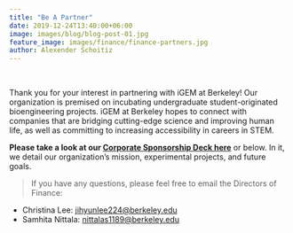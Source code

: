 ```yaml
---
title: "Be A Partner"
date: 2019-12-24T13:40:00+06:00
image: images/blog/blog-post-01.jpg
feature_image: images/finance/finance-partners.jpg
author: Alexender Schoitiz
---
```


&nbsp;

Thank you for your interest in partnering with iGEM at Berkeley! Our organization is premised on incubating undergraduate student-originated bioengineering projects. iGEM at Berkeley hopes to connect with companies that are bridging cutting-edge science and improving human life, as well as committing to increasing accessibility in careers in STEM. 

**Please take a look at our [Corporate Sponsorship Deck here](https://docs.google.com/presentation/d/1zo4qHwiOXGHZaYVm3K7Y0jZX2PKX10QtpSZNLRPiOzc/edit#slide=id.g1191f62cd97_0_0)** or below. In it, we detail our organization’s mission, experimental projects, and future goals.

> If you have any questions, please feel free to email the Directors of Finance: 
* Christina Lee: <jihyunlee224@berkeley.edu> 
* Samhita Nittala: <nittalas1189@berkeley.edu>

